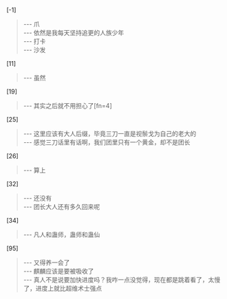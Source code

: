 
[-1] 
>--- 爪<br>
>--- 依然是我每天坚持追更的人族少年<br>
>--- 打卡<br>
>--- 沙发<br>

[11] 
>--- 虽然<br>

[19] 
>--- 其实之后就不用担心了[fn=4]<br>

[25] 
>--- 这里应该有大人后缀，毕竟三刀一直是视鬃戈为自己的老大的<br>
>--- 感觉三刀话里有话啊，我们团里只有一个黄金，却不是团长<br>

[26] 
>--- 算上<br>

[32] 
>--- 还没有<br>
>--- 团长大人还有多久回来呢<br>

[34] 
>--- 凡人和蛊师，蛊师和蛊仙<br>

[95] 
>--- 又得养一会了<br>
>--- 麒麟应该是要被吸收了<br>
>--- 真人不是说要加快进度吗？我咋一点没觉得，现在都是跳着看了，太慢了，进度上就比超维术士强点<br>
